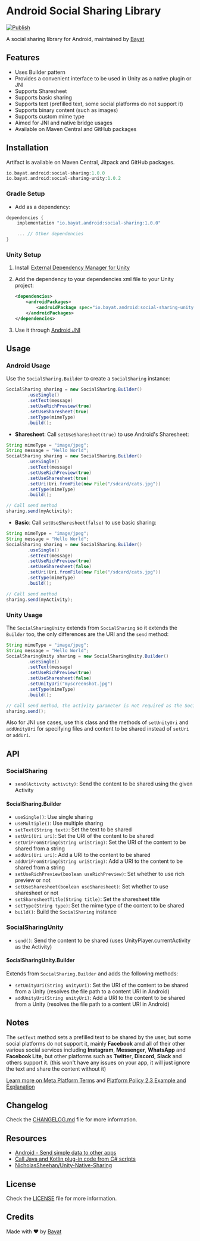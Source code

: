 # Android Social Sharing Library

[![Publish](https://github.com/BayatGames/android-social-sharing/actions/workflows/publish.yml/badge.svg)](https://github.com/BayatGames/android-social-sharing/actions/workflows/publish.yml)

A social sharing library for Android, maintained by [Bayat][bayat]

## Features

- Uses Builder pattern
- Provides a convenient interface to be used in Unity as a native plugin or JNI
- Supports Sharesheet
- Supports basic sharing
- Supports text (prefilled text, some social platforms do not support it)
- Supports binary content (such as images)
- Supports custom mime type
- Aimed for JNI and native bridge usages
- Available on Maven Central and GitHub packages

## Installation

Artifact is available on Maven Central, Jitpack and GitHub packages.

```groovy
io.bayat.android:social-sharing:1.0.0
io.bayat.android:social-sharing-unity:1.0.2
```

### Gradle Setup

- Add as a dependency:

```groovy
dependencies {
    implementation "io.bayat.android:social-sharing:1.0.0"

    ... // Other dependencies
}
```

### Unity Setup

1. Install [External Dependency Manager for Unity](https://github.com/googlesamples/unity-jar-resolver)
2. Add the dependency to your dependencies xml file to your Unity project:

    ```xml
    <dependencies>
        <androidPackages>
            <androidPackage spec="io.bayat.android:social-sharing-unity:1.0.2" />
        </androidPackages>
    </dependencies>
    ```

3. Use it through [Android JNI](https://docs.unity3d.com/Manual/android-plugins-java-code-from-c-sharp.html)

## Usage

### Android Usage

Use the `SocialSharing.Builder` to create a `SocialSharing` instance:

```java
SocialSharing sharing = new SocialSharing.Builder()
        .useSingle()
        .setText(message)
        .setUseRichPreview(true)
        .setUseSharesheet(true)
        .setType(mimeType)
        .build();
```

- **Sharesheet**: Call `setUseSharesheet(true)` to use Android's Sharesheet:

```java
String mimeType = "image/jpeg";
String message = "Hello World";
SocialSharing sharing = new SocialSharing.Builder()
        .useSingle()
        .setText(message)
        .setUseRichPreview(true)
        .setUseSharesheet(true)
        .setUri(Uri.fromFile(new File("/sdcard/cats.jpg"))
        .setType(mimeType)
        .build();

// Call send method
sharing.send(myActivity);
```

- **Basic**: Call `setUseSharesheet(false)` to use basic sharing:

```java
String mimeType = "image/jpeg";
String message = "Hello World";
SocialSharing sharing = new SocialSharing.Builder()
        .useSingle()
        .setText(message)
        .setUseRichPreview(true)
        .setUseSharesheet(false)
        .setUri(Uri.fromFile(new File("/sdcard/cats.jpg"))
        .setType(mimeType)
        .build();

// Call send method
sharing.send(myActivity);
```

### Unity Usage

The `SocialSharingUnity` extends from `SocialSharing` so it extends the `Builder` too, the only differences are the URI and the `send` method:

```java
String mimeType = "image/jpeg";
String message = "Hello World";
SocialSharingUnity sharing = new SocialSharingUnity.Builder()
        .useSingle()
        .setText(message)
        .setUseRichPreview(true)
        .setUseSharesheet(false)
        .setUnityUri("myscreenshot.jpg")
        .setType(mimeType)
        .build();

// Call send method, the activity parameter is not required as the SocialSharingUnity will use the current activity of UnityPlayer
sharing.send();
```

Also for JNI use cases, use this class and the methods of `setUnityUri` and `addUnityUri` for specifying files and content to be shared instead of `setUri` or `addUri`.

## API

### SocialSharing

- `send(Activity activity)`: Send the content to be shared using the given Activity

#### SocialSharing.Builder

- `useSingle()`: Use single sharing
- `useMultiple()`: Use multiple sharing
- `setText(String text)`: Set the text to be shared
- `setUri(Uri uri)`: Set the URI of the content to be shared
- `setUriFromString(String uriString)`: Set the URI of the content to be shared from a string
- `addUri(Uri uri)`: Add a URI to the content to be shared
- `addUriFromString(String uriString)`: Add a URI to the content to be shared from a string
- `setUseRichPreview(boolean useRichPreview)`: Set whether to use rich preview or not
- `setUseSharesheet(boolean useSharesheet)`: Set whether to use sharesheet or not
- `setSharesheetTitle(String title)`: Set the sharesheet title
- `setType(String type)`: Set the mime type of the content to be shared
- `build()`: Build the `SocialSharing` instance

### SocialSharingUnity

- `send()`: Send the content to be shared (uses UnityPlayer.currentActivity as the Activity)

#### SocialSharingUnity.Builder

Extends from `SocialSharing.Builder` and adds the following methods:

- `setUnityUri(String unityUri)`: Set the URI of the content to be shared from a Unity (resolves the file path to a content URI in Android)
- `addUnityUri(String unityUri)`: Add a URI to the content to be shared from a Unity (resolves the file path to a content URI in Android)

## Notes

The `setText` method sets a prefilled text to be shared by the user, but some social platforms do not support it, mainly **Facebook** amd all of their other various social services including **Instagram**, **Messenger**, **WhatsApp** and **Facebook Lite**, but other platforms such as **Twitter**, **Discord**, **Slack** and others support it. (this won't have any issues on your app, it will just ignore the text and share the content without it)

[Learn more on Meta Platform Terms](https://developers.facebook.com/terms/) and [Platform Policy 2.3 Example and Explanation](https://developers.facebook.com/docs/apps/review/prefill)

## Changelog

Check the [CHANGELOG.md][changelog] file for more information.

## Resources

- [Android - Send simple data to other apps](https://developer.android.com/training/sharing/send)
- [Call Java and Kotlin plug-in code from C# scripts](https://docs.unity3d.com/Manual/android-plugins-java-code-from-c-sharp.html)
- [NicholasSheehan/Unity-Native-Sharing](https://github.com/NicholasSheehan/Unity-Native-Sharing)

## License

Check the [LICENSE][license] file for more information.

## Credits

Made with ❤️ by [Bayat](bayat)

[changelog]: ../blob/main/CHANGELOG.md
[license]: ../blob/main/LICENSE
[bayat]: https://bayat.io
[bayatgames]: https://github.com/BayatGames
